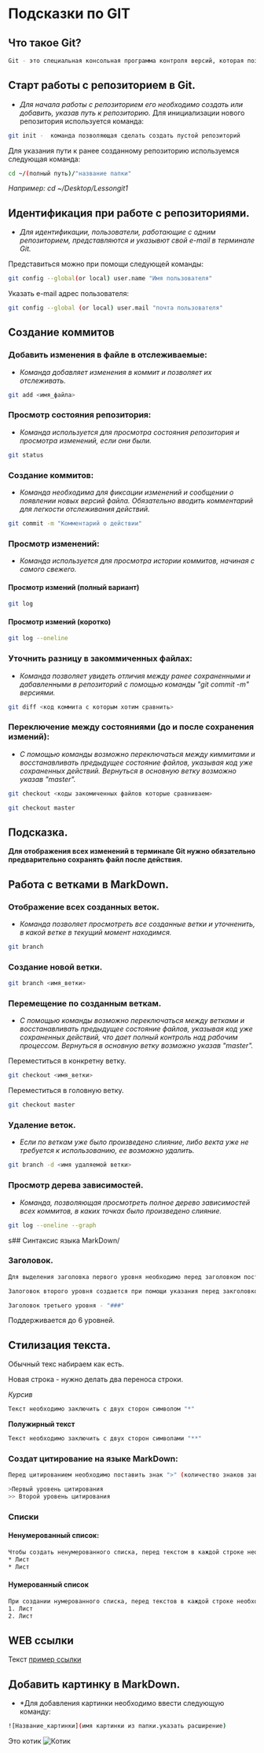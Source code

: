 # Подсказки по GIT

## Что такое Git?
```sh
Git - это специальная консольная программа контроля версий, которая позволяет отслеживать любые изменения в файлах, хранить их версии и оперативно возвращаться в любое сохранённое состояние. Git позволяет работать как с локальными, так и с удаленными репозиториями.
```

## Старт работы с репозиторием в Git.

* *Для начала работы с репозиторием его необходимо создать или добавить, указав путь к репозиторию.* 
Для инициализации нового репозитория используется команда:
```sh
git init -  команда позволяющая сделать создать пустой репозиторий
```
Для указания пути к ранее созданному репозиторию используемся следующая команда:
```sh
cd ~/(полный путь)/"название папки"
```

*Например: cd ~/Desktop/Lessongit1*

## Идентификация при работе с репозиториями.

* *Для идентификации, пользователи, работающие с одним репозиторием, представляются и указывют свой e-mail в терминале Git.*

Представиться можно при помощи следующей команды:
```sh
git config --global(or local) user.name "Имя пользователя"
```

Указать e-mail адрес пользователя:
```sh
git config --global (or local) user.mail "почта пользователя"
```

## Создание коммитов

### Добавить изменения в файле в отслеживаемые:
* *Команда добавляет изменения в коммит и позволяет их отслеживать.*
```sh
git add <имя_файла>
```

### Просмотр состояния репозитория:
* *Команда используется для просмотра состояния репозитория и просмотра изменений, если они были.*
```sh
git status
```

### Создание коммитов:
* *Команда необходима для фиксации изменений и сообщении о появлении новых версий файла. Обязательно вводить комментарий для легкости отслеживания действий.*
```sh
git commit -m "Комментарий о действии"
```

### Просмотр изменений:
* *Команда используется для просмотра истории коммитов, начиная с самого свежего.*
#### Просмотр измений (полный вариант)
```sh
git log
```
#### Просмотр измений (коротко)
```sh
git log --oneline
```

### Уточнить разницу в закоммиченных файлах:
* *Команда позволяет увидеть отличия между ранее сохраненными и дабавленными в репозиторий с помощью команды "git commit -m" версиями.* 
```sh
git diff <код коммита с которым хотим сравнить>
```

### Переключение между состояниями (до и после сохранения измений):
* *С помощью команды возможно переключаться между киммитами и восстанавливать предыдущее состояние файлов, указывая код уже сохраненных действий. Вернуться в основную ветку возможно указав "master".*
```sh
git checkout <коды закомиченных файлов которые сравниваем>
```

```sh
git checkout master
```

## Подсказка.
**Для отображения всех изменений в терминале Git нужно обязательно предварительно сохранять файл после действия.** 

## Работа с ветками в MarkDown.

### Отображение всех созданных веток.
* *Команда позволяет просмотреть все созданные ветки и уточненить, в какой ветке в текущий момент находимся.*
```sh
git branch
```

### Создание новой ветки.
```sh
git branch <имя_ветки>
```

### Перемещение по созданным веткам.
* *С помощью команды возможно переключаться между ветками и восстанавливать предыдущее состояние файлов, указывая код уже сохраненных действий, что дает полный контроль над рабочим процессом. Вернуться в основную ветку возможно указав "master".*

Переместиться в конкретну ветку.
```sh
git checkout <имя_ветки>
```
Переместиться в головную ветку.
```sh
git checkout master
```

### Удаление веток.
* *Если по веткам уже было произведено слияние, либо векта уже не требуется к использованию, ее возможно удалить.*
```sh
git branch -d <имя удаляемой ветки>
```

### Просмотр дерева зависимостей.
* *Команда, позволяющая просмотреть полное дерево зависимостей всех коммитов, в каких точках было произведено слияние.*
```sh
git log --oneline --graph
```
s## Синтаксис языка MarkDown/

### Заголовок.
```sh
Для выделения заголовка первого уровня необходимо перед заголовком поставить символ "#"
```
```sh
Залоговок второго уровня создается при помощи указания перед закголовкой двойного символа "##"
```
```sh
Заголовок третьего уровня - "###"
```

Поддерживается до 6 уровней.


## Стилизация текста.

Обычный текс набираем как есть.

Новая строка - нужно делать два переноса строки.

*Курсив*
```sh
Текст необходимо заключить с двух сторон символом "*"
```

**Полужирный текст**
```sh
Текст необходимо заключить с двух сторон символами "**"
```

### Создат цитирование на языке MarkDown:
```sh
Перед цитированием необходимо поставить знак ">" (количество знаков зависит от уровня цитирования)

>Первый уровень цитирования
>> Второй уровень цитирования
```

### Списки 
#### Ненумерованный список:
```sh
Чтобы создать ненумерованного списка, перед текстом в каждой строке необходимо поставит символ "*".
* Лист
* Лист
```

#### Нумерованный список 
```sh
При создании нумерованного списка, перед текстов в каждой строке необходимо поставит порядковый номер.
1. Лист
2. Лист
```

## WEB ссылки

Текст [пример ссылки]("http.example.com" "Всплывающаа подсказка")

## Добавить картинку в MarkDown.
* *Для добавления картинки необходимо ввести следующую команду:
```sh
![Название_картинки](имя картинки из папки.указать расширение)
```

Это котик
![Котик](cat.png)
